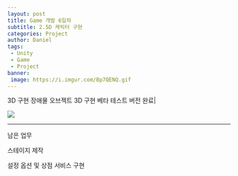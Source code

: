 ```yaml
---
layout: post
title: Game 개발 6일차
subtitle: 2.5D 케릭터 구현
categories: Project
author: Daniel
tags: 
 - Unity
 - Game
 - Project
banner:
 image: https://i.imgur.com/Bp7QENQ.gif
---
```


3D 구현
장애물 오브젝트 3D 구현
베타 테스트 버전 완료|

![](https://i.imgur.com/Bp7QENQ.gif)


*** 

남은 업무 

스테이지 제작

설정 옵션 및 상점 서비스 구현